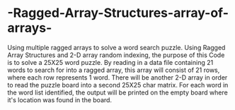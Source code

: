# -Ragged-Array-Structures-array-of-arrays-
Using multiple ragged arrays to solve a word search puzzle.
Using Ragged Array Structures and 2-D array random indexing, the purpose of this Code is to solve a 25X25 word puzzle. By reading in a data file containing 21 words to search for into a ragged array, this array will consist of 21 rows, where each row represents 1 word. There will be another 2-D array in order to read the puzzle board into a second 25X25 char matrix. For each word in the word list identified, the output will be printed on the empty board where it's location was found in the board.
